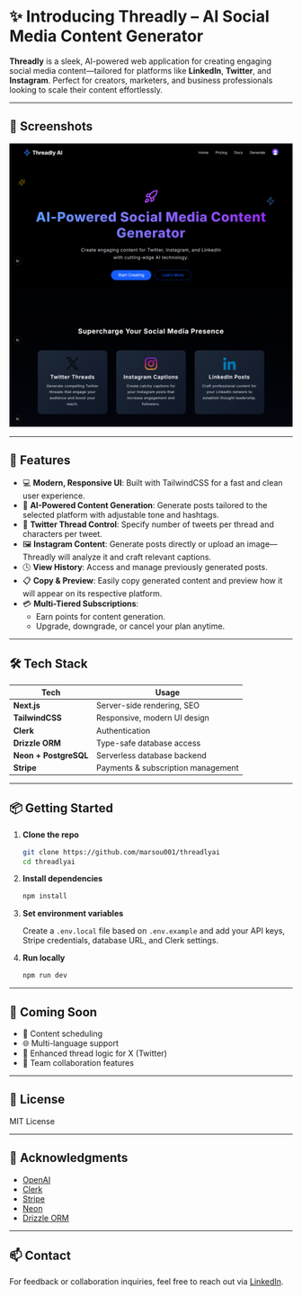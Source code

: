 # ✨ Introducing Threadly – AI Social Media Content Generator

**Threadly** is a sleek, AI-powered web application for creating engaging social media content—tailored for platforms like **LinkedIn**, **Twitter**, and **Instagram**. Perfect for creators, marketers, and business professionals looking to scale their content effortlessly.

---

## 📸 Screenshots

![Preview main page](/public/threadly.png)

---

## 🚀 Features

- 💻 **Modern, Responsive UI**: Built with TailwindCSS for a fast and clean user experience.
- 🤖 **AI-Powered Content Generation**: Generate posts tailored to the selected platform with adjustable tone and hashtags.
- 🧵 **Twitter Thread Control**: Specify number of tweets per thread and characters per tweet.
- 🖼️ **Instagram Content**: Generate posts directly or upload an image—Threadly will analyze it and craft relevant captions.
- 🕓 **View History**: Access and manage previously generated posts.
- 📋 **Copy & Preview**: Easily copy generated content and preview how it will appear on its respective platform.
- 💳 **Multi-Tiered Subscriptions**:
  - Earn points for content generation.
  - Upgrade, downgrade, or cancel your plan anytime.

---

## 🛠️ Tech Stack

| Tech            | Usage                                  |
|-----------------|----------------------------------------|
| **Next.js**     | Server-side rendering, SEO             |
| **TailwindCSS** | Responsive, modern UI design           |
| **Clerk**       | Authentication                         |
| **Drizzle ORM** | Type-safe database access              |
| **Neon + PostgreSQL** | Serverless database backend      |
| **Stripe**      | Payments & subscription management     |

---

## 📦 Getting Started

1. **Clone the repo**  
   ```bash
   git clone https://github.com/marsou001/threadlyai
   cd threadlyai

2. **Install dependencies**

   ```bash
   npm install
   ```

3. **Set environment variables**

   Create a `.env.local` file based on `.env.example` and add your API keys, Stripe credentials, database URL, and Clerk settings.

4. **Run locally**

   ```bash
   npm run dev
   ```

---

## 🧠 Coming Soon

* 📅 Content scheduling
* 🌐 Multi-language support
* 🧵 Enhanced thread logic for X (Twitter)
* 👥 Team collaboration features

---

## 📝 License

MIT License

---

## 🙌 Acknowledgments

* [OpenAI](https://openai.com/)
* [Clerk](https://clerk.dev/)
* [Stripe](https://stripe.com/)
* [Neon](https://neon.tech/)
* [Drizzle ORM](https://orm.drizzle.team/)

---

## 📫 Contact

For feedback or collaboration inquiries, feel free to reach out via [LinkedIn](https://www.linkedin.com/in/marouane-souda).


